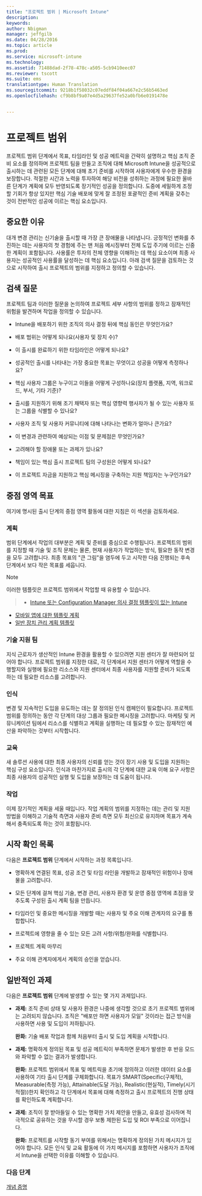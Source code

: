 ```yaml
---
title: "프로젝트 범위 | Microsoft Intune"
description: 
keywords: 
author: Nbigman
manager: jeffgilb
ms.date: 04/28/2016
ms.topic: article
ms.prod: 
ms.service: microsoft-intune
ms.technology: 
ms.assetid: 71488dad-2f78-478c-a505-5cb9410eec07
ms.reviewer: tscott
ms.suite: ems
translationtype: Human Translation
ms.sourcegitcommit: 9218b1f58032c07eddf84f04a667e2c56b5463ed
ms.openlocfilehash: cf9b8bf9a07e4d5a29637fe52a0bfb6e0191478e


---
```


# 프로젝트 범위
프로젝트 범위 단계에서 목표, 타임라인 및 성공 메트릭을 간략히 설명하고 핵심 조직 준비 요소를 정의하며 프로젝트 팀을 만들고 조직에 대해 Microsoft Intune을 성공적으로 출시하는 데 관련된 모든 단계에 대해 초기 준비를 시작하여 사용자에게 우수한 환경을 보장합니다.
적절한 시간과 노력을 투자하여 해당 비전을 성취하는 과정에 필요한 올바른 단계가 계획에 모두 반영되도록 장기적인 성공을 정의합니다. 도중에 세밀하게 조정할 기회가 항상 있지만 핵심 기술 배포에 맞게 잘 조정된 포괄적인 준비 계획을 갖추는 것이 전반적인 성공에 이르는 핵심 요소입니다.

## 중요한 이유
대개 변경 관리는 신기술을 출시할 때 가장 큰 장애물을 나타냅니다. 긍정적인 변화를 추진하는 데는 사용자의 첫 경험에 주는 맨 처음 메시징부터 전체 도입 주기에 이르는 신중한 계획이 포함됩니다. 사용률은 투자의 전체 영향을 이해하는 데 핵심 요소이며 최종 사용자는 성공적인 사용률을 달성하는 데 핵심 요소입니다.
아래 검색 질문을 검토하는 것으로 시작하여 출시 프로젝트의 범위를 지정하고 정의할 수 있습니다.

## 검색 질문
프로젝트 팀과 이러한 질문을 논의하여 프로젝트 세부 사항의 범위를 정하고 잠재적인 위험을 발견하며 작업을 정의할 수 있습니다.

-   Intune을 배포하기 위한 조직의 의사 결정 뒤에 핵심 동인은 무엇인가요?

-   배포 범위는 어떻게 되나요(사용자 및 장치 수)?
-   이 출시를 완료하기 위한 타임라인은 어떻게 되나요?

-   성공적인 출시를 나타내는 가장 중요한 목표는 무엇이고 성공을 어떻게 측정하나요?

-   핵심 사용자 그룹은 누구이고 이들을 어떻게 구성하나요(장치 플랫폼, 지역, 워크로드, 부서, 기타 기준)?

-   출시를 지원하기 위해 조기 채택자 또는 핵심 영향력 행사자가 될 수 있는 사용자 또는 그룹을 식별할 수 있나요?

-   사용자 조직 및 사용자 커뮤니티에 대해 나타나는 변화가 얼마나 큰가요?

-   이 변경과 관련하여 예상되는 이점 및 문제점은 무엇인가요?

-   고려해야 할 장애물 또는 과제가 있나요?

-   책임이 있는 핵심 출시 프로젝트 팀의 구성원은 어떻게 되나요?

-   이 프로젝트 자금을 지원하고 핵심 메시징을 구축하는 지원 책임자는 누구인가요?

## 중점 영역 목표
여기에 명시된 출시 단계의 중점 영역 활동에 대한 지침은 이 섹션을 검토하세요.

### 계획

범위 단계에서 작업의 대부분은 계획 및 준비를 중심으로 수행됩니다. 프로젝트의 범위를 지정할 때 기술 및 조직 문제는 물론, 현재 사용자가 작업하는 방식, 필요한 동작 변경을 모두 고려합니다. 최종 목표의 "큰 그림"을 염두에 두고 시작한 다음 진행되는 후속 단계에서 보다 작은 목표를 세웁니다.


 > [!NOTE]
 > 
 > 이러한 템플릿은 프로젝트 범위에서 작업할 때 유용할 수 있습니다.
 > > - [Intune 또는 Configuration Manager 의사 결정 템플릿이 있는 Intune](https://gallery.technet.microsoft.com/Intune-or-Intune-with-900e8a78)
 > - [모바일 앱에 대한 템플릿 계획](https://gallery.technet.microsoft.com/Mobile-app-planning-18689d59)
>- [일반 장치 관리 계획 템플릿](https://gallery.technet.microsoft.com/General-device-management-334c3792)

### 기술 지원 팀
지식 근로자가 생산적인 Intune 환경을 활용할 수 있으려면 지원 센터가 잘 마련되어 있어야 합니다. 프로젝트 범위를 지정한 대로, 각 단계에서 지원 센터가 어떻게 역할을 수행할지와 실행에 필요한 리소스와 지원 센터에서 최종 사용자를 지원할 준비가 되도록 하는 데 필요한 리소스를 고려합니다.

### 인식
변경 및 지속적인 도입을 유도하는 데는 잘 정의된 인식 캠페인이 필요합니다. 프로젝트 범위를 정의하는 동안 각 단계의 대상 그룹과 필요한 메시징을 고려합니다. 마케팅 및 커뮤니케이션 팀에서 리소스를 식별하고 계획을 실행하는 데 필요할 수 있는 잠재적인 예산을 파악하는 것부터 시작합니다.

### 교육
새 솔루션 사용에 대한 최종 사용자의 신뢰를 얻는 것이 장기 사용 및 도입을 지원하는 핵심 구성 요소입니다. 인식과 마찬가지로 출시의 각 단계에 대한 교육 이해 요구 사항은 최종 사용자의 성공적인 실행 및 도입을 보장하는 데 도움이 됩니다.

### 작업
이제 장기적인 계획을 세울 때입니다. 작업 계획의 범위를 지정하는 데는 관리 및 지원 방법을 이해하고 기술적 측면과 사용자 준비 측면 모두 최신으로 유지하며 목표가 계속해서 충족되도록 하는 것이 포함됩니다.

## 시작 확인 목록
다음은 **프로젝트 범위** 단계에서 시작하는 과정 목록입니다.

-   명확하게 연결된 목표, 성공 조건 및 타임 라인을 개발하고 잠재적인 위험이나 장애물을 고려합니다.

-   모든 단계에 걸쳐 핵심 기술, 변경 관리, 사용자 환경 및 운영 중점 영역에 초점을 맞추도록 구성된 출시 계획 팀을 만듭니다.

-   타임라인 및 중요한 메시징을 개발할 때는 사용자 및 주요 이해 관계자의 요구를 통합합니다.

-   프로젝트에 영향을 줄 수 있는 모든 고려 사항/위험/완화를 식별합니다.

-   프로젝트 계획 마무리

-   주요 이해 관계자에게서 계획의 승인을 얻습니다.

## 일반적인 과제
다음은 **프로젝트 범위** 단계에 발생할 수 있는 몇 가지 과제입니다.

-   **과제:** 조직 준비 상태 및 사용자 환경은 나중에 생각할 것으로 초기 프로젝트 범위에는 고려되지 않습니다. 조직은 "배포만 하면 사용자가 모일" 것이라는 접근 방식을 사용하면 사용 및 도입이 저하됩니다.

    **완화:** 기술 배포 작업과 함께 처음부터 출시 및 도입 계획을 시작합니다.

-   **과제:** 명확하게 정의된 목표 및 성공 메트릭이 부족하면 문제가 발생한 후 반응 모드와 파악할 수 없는 결과가 발생합니다.

    **완화:** 프로젝트 범위에서 목표 및 메트릭을 초기에 정의하고 이러한 데이터 요소를 사용하여 기타 출시 단계를 구체화합니다. 목표가 SMART(Specific(구체적), Measurable(측정 가능), Attainable(도달 가능), Realistic(현실적), Timely(시기 적절))한지 확인하고 각 단계에서 목표에 대해 측정하고 출시 프로젝트의 진행 상태를 확인하도록 계획합니다.

-   **과제:** 조직이 잘 받아들일 수 있는 명확한 가치 제안을 만들고, 유효성 검사하며 적극적으로 공유하는 것을 무시할 경우 보통 제한된 도입 및 ROI 부족으로 이어집니다.

    **완화:** 프로젝트를 시작할 동기 부여를 위해서는 명확하게 정의된 가치 메시지가 있어야 합니다. 모든 인식 및 교육 활동에 이 가치 메시지를 포함하면 사용자가 조직에서 Intune을 선택한 이유를 이해할 수 있습니다.

### 다음 단계
[개념 증명](proof-of-concept.md)



<!--HONumber=Jun16_HO4-->


